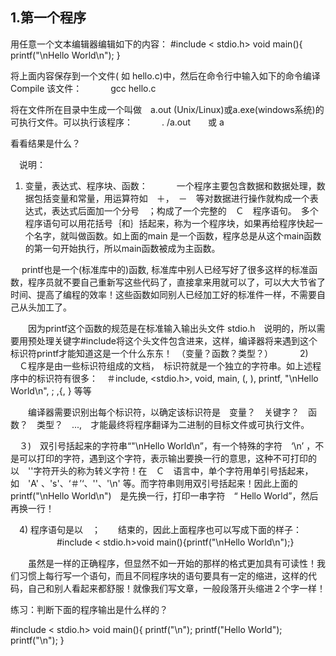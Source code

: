 ## 1.第一个程序

用任意一个文本编辑器编辑如下的内容：
#include < stdio.h>
void main(){
     printf("\nHello World\n");
}

将上面内容保存到一个文件( 如 hello.c)中，然后在命令行中输入如下的命令编译Compile 该文件：
　　　gcc hello.c

将在文件所在目录中生成一个叫做　a.out (Unix/Linux)或a.exe(windows系统)的可执行文件。可以执行该程序：
　　　. /a.out　　或 a

看看结果是什么？　

　说明：　
   1) 变量，表达式、程序块、函数：
　　　一个程序主要包含数据和数据处理，数据包括变量和常量，用运算符如　＋，　－　等对数据进行操作就构成一个表达式，表达式后面加一个分号　；构成了一个完整的　Ｃ　程序语句。　多个程序语句可以用花括号｛和｝括起来，称为一个程序块，如果再给程序快起一个名字，就叫做函数。如上面的main 是一个函数，程序总是从这个main函数的第一句开始执行，所以main函数被成为主函数。

　 printf也是一个(标准库中的)函数, 标准库中别人已经写好了很多这样的标准函数，程序员就不要自己重新写这些代码了，直接拿来用就可以了，可以大大节省了时间、提高了编程的效率！这些函数如同别人已经加工好的标准件一样，不需要自己从头加工了。

　　因为printf这个函数的规范是在标准输入输出头文件 stdio.h　说明的，所以需要用预处理关键字#include将这个头文件包含进来，这样，编译器将来遇到这个标识符printf才能知道这是一个什么东东！　（变量？函数？类型？）　
　
 　2) 　Ｃ程序是由一些标识符组成的文档，　标识符就是一个独立的字符串。如上述程序中的标识符有很多：　＃include, <stdio.h>,
void, main, (,  ), printf, "\nHello World\n", ; ,{,  } 等等

　　编译器需要识别出每个标识符，以确定该标识符是　变量？　关键字？　函数？　类型？　...,　才能最终将程序翻译为二进制的目标文件或可执行文件。

　３)　双引号括起来的字符串“"\nHello World\n”，有一个特殊的字符　‘\n’ ，不是可以打印的字符，遇到这个字符，表示输出要换一行的意思，这种不可打印的以　'\'字符开头的称为转义字符！在　Ｃ　语言中，单个字符用单引号括起来，如　'A' 、's'、‘＃’‘、'\'、'\n' 等。而字符串则用双引号括起来！因此上面的　 printf("\nHello World\n")　是先换一行，打印一串字符　“ Hello World”，然后再换一行！

　4) 程序语句是以　；　　结束的，因此上面程序也可以写成下面的样子：
　　　　　
         #include < stdio.h>void main(){printf("\nHello World\n");}

　　虽然是一样的正确程序，但显然不如一开始的那样的格式更加具有可读性！我们习惯上每行写一个语句，而且不同程序块的语句要具有一定的缩进，这样的代码，自己和别人看起来都舒服！就像我们写文章，一般段落开头缩进２个字一样！　

练习：判断下面的程序输出是什么样的？　

#include < stdio.h>
void main(){ 
       printf("\n");
        printf("Hello World");
        printf("\n");
}
